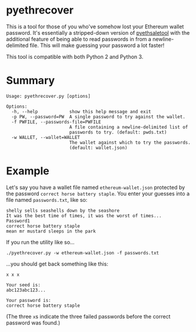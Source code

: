 pyethrecover
============

This is a tool for those of you who've somehow lost your Ethereum wallet password. It's essentially a stripped-down version of [pyethsaletool](https://github.com/ethereum/pyethsaletool) with the additional feature of being able to read passwords in from a newline-delimited file. This will make guessing your password a lot faster!

This tool is compatible with both Python 2 and Python 3.

Summary
=======

    Usage: pyethrecover.py [options]
    
    Options:
      -h, --help            show this help message and exit
      -p PW, --password=PW  A single password to try against the wallet.
      -f PWFILE, --passwords-file=PWFILE
                            A file containing a newline-delimited list of
                            passwords to try. (default: pwds.txt)
      -w WALLET, --wallet=WALLET
                            The wallet against which to try the passwords.
                            (default: wallet.json)
    

Example
=======

Let's say you have a wallet file named `ethereum-wallet.json` protected by the password `correct horse battery staple`. You enter your guesses into a file named `passwords.txt`, like so:

    shelly sells seashells down by the seashore
    It was the best time of times, it was the worst of times...
    Password1
    correct horse battery staple
    mean mr mustard sleeps in the park

If you run the utility like so...

    ./pyethrecover.py -w ethereum-wallet.json -f passwords.txt

...you should get back something like this:

    x x x 

    Your seed is:
    abc123abc123...

    Your password is:
    correct horse battery staple

(The three `x`s indicate the three failed passwords before the correct password was found.)
